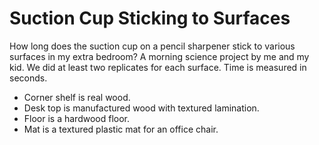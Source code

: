 Suction Cup Sticking to Surfaces
========

How long does the suction cup on a pencil sharpener stick to various
surfaces in my extra bedroom? A morning science project by me and my
kid. We did at least two replicates for each surface. Time is measured
in seconds.

- Corner shelf is real wood.
- Desk top is manufactured wood with textured lamination.
- Floor is a hardwood floor.
- Mat is a textured plastic mat for an office chair.
